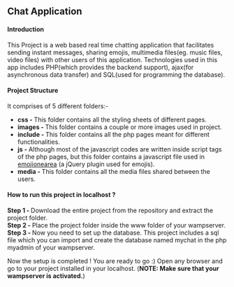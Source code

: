 ## Chat Application
<h4>Introduction</h4>
This Project is a web based real time chatting application that facilitates sending instant messages, sharing emojis, multimedia files(eg. music files, video files) with other users of this application. Technologies used in this app includes PHP(which provides the backend support), ajax(for asynchronous data transfer) and SQL(used for programming the database).
    
<!---
<h2>Preview images</h2>
<img src="https://github.com/hirohit2001/Chat-Application-using-Ajax-PHP-MySQL/blob/master/images/login.png">
<img src="https://github.com/hirohit2001/Chat-Application-using-Ajax-PHP-MySQL/blob/master/images/chat.png">
<img src="https://github.com/hirohit2001/Chat-Application-using-Ajax-PHP-MySQL/blob/master/images/chat2.png">
<br><br>
-->

<h4>Project Structure</h4>
<p>It comprises of 5 different folders:-</p>
<ul>
  <li>
    <b>css - </b> This folder contains all the styling sheets of different pages.
  </li>
  <li>
    <b>images - </b> This folder contains a couple or more images used in project.
  </li>
  <li>
    <b>include - </b> This folder contains all the php pages meant for different functionalities.
  </li>
  <li>
    <b>js - </b> Although most of the javascript codes are written inside script tags of the php pages, but this folder contains a javascript file used in <a href="https://github.com/mervick/emojionearea">emojionearea</a> (a jQuery plugin used for emojis).
  </li>
  <li>
    <b>media - </b> This folder contains all the media files shared between the users.
  </li>
</ul>

<h4>How to run this project in localhost ?</h4>
<div><b>Step 1 - </b> Download the entire project from the repository and extract the project folder.</div>
<div><b>Step 2 - </b> Place the project folder inside the www folder of your wampserver.</div>
<div><b>Step 3 - </b> Now you need to set up the database. This project includes a sql file which you can import and create the database named mychat in the php myadmin of your wampserver.</div>

Now the setup is completed ! You are ready to go :) 
Open any browser and go to your project installed in your localhost. (<b>NOTE: Make sure that your wampserver is activated.</b>)
